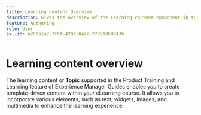 ```yaml
---
title: Learning content Overview
description: Gives the overview of the Learning content component in the Product Training and Learning
feature: Authoring
role: User
exl-id: a286a1a7-3f5f-420d-84ac-27701d58d43b
---
```

# Learning content overview

The learning content or **Topic** supported in the Product Training and Learning feature of Experience Manager Guides enables you to create template-driven content within your eLearning course. It allows you to incorporate various elements, such as text, widgets, images, and multimedia to enhance the learning experience.
